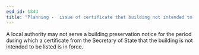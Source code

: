 ```yaml
---
esd_id: 1344
title: "Planning -  issue of certificate that building not intended to be listed"
---
```


A local authority may not serve a building preservation notice for the period during which a certificate from the Secretary of State that the building is not intended to be listed is in force.

